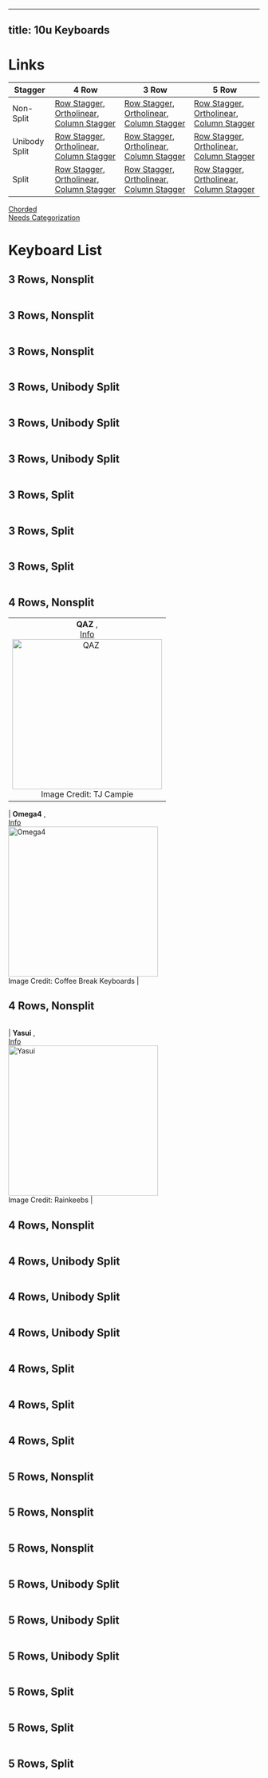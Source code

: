 
---
title: 10u Keyboards
---

# Links


| Stagger | 4 Row | 3 Row | 5 Row |  
| --- | --- | --- | --- |
| Non-Split | [Row Stagger](#4nr), [Ortholinear](#4no), [Column Stagger](#3nc) | [Row Stagger](#3nr), [Ortholinear](#3no), [Column Stagger](#4nc) | [Row Stagger](#5nr), [Ortholinear](#5no), [Column Stagger](#5nc) |  
| Unibody Split | [Row Stagger](#4nr), [Ortholinear](#4no), [Column Stagger](#4nc) | [Row Stagger](#3nr), [Ortholinear](#3no), [Column Stagger](#3nc) | [Row Stagger](#5nr), [Ortholinear](#5no), [Column Stagger](#5nc) |  
| Split | [Row Stagger](#4nr), [Ortholinear](#4no), [Column Stagger](#4nc) | [Row Stagger](#3nr), [Ortholinear](#3no), [Column Stagger](#3nc) | [Row Stagger](#5nr), [Ortholinear](#5no), [Column Stagger](#5nc) |  
[Chorded](#chord)  
[Needs Categorization](#needs)  


# Keyboard List


## 3 Rows, Nonsplit <a name="3NR"></a>  
| |  
| :---: |  






## 3 Rows, Nonsplit <a name="3NO"></a>  
| |  
| :---: |  






## 3 Rows, Nonsplit <a name="3NC"></a>  
| |  
| :---: |  






## 3 Rows, Unibody Split <a name="3UR"></a>  
| |  
| :---: |  






## 3 Rows, Unibody Split <a name="3UO"></a>  
| |  
| :---: |  






## 3 Rows, Unibody Split <a name="3UC"></a>  
| |  
| :---: |  






## 3 Rows, Split <a name="3SR"></a>  
| |  
| :---: |  






## 3 Rows, Split <a name="3SO"></a>  
| |  
| :---: |  






## 3 Rows, Split <a name="3SC"></a>  
| |  
| :---: |  






## 4 Rows, Nonsplit <a name="4NR"></a>  
| |  
| :---: |  
| **QAZ** , <br> [Info](https://www.cbkbd.com/product/qaz-keyboard-kit) <br> <img src="https://external-content.duckduckgo.com/iu/?u=https%3A%2F%2Fassets.bigcartel.com%2Fproduct_images%2F274670099%2F2E129729-F539-4DE2-BA12-11686A638810.jpeg%3Fauto%3Dformat%26fit%3Dmax%26w%3D1120&f=1&nofb=1" alt="QAZ" width="300"/> <br> Image Credit: TJ Campie |  


| **Omega4** , <br> [Info](https://www.cbkbd.com/product/omega4-keyboard-kit) <br> <img src="https://assets.bigcartel.com/product_images/290706156/C5C90514-A803-4423-852D-80A918330170.jpeg" alt="Omega4" width="300"/> <br> Image Credit: Coffee Break Keyboards |  




## 4 Rows, Nonsplit <a name="4NO"></a>  
| |  
| :---: |  




| **Yasui** , <br> [Info](https://www.rainkeebs.mx/product/yasui-keyboard-kit) <br> <img src="https://assets.bigcartel.com/product_images/301231563/DSC_0419.JPG" alt="Yasui" width="300"/> <br> Image Credit: Rainkeebs |  


## 4 Rows, Nonsplit <a name="4NC"></a>  
| |  
| :---: |  






## 4 Rows, Unibody Split <a name="4UR"></a>  
| |  
| :---: |  






## 4 Rows, Unibody Split <a name="4UO"></a>  
| |  
| :---: |  






## 4 Rows, Unibody Split <a name="4UC"></a>  
| |  
| :---: |  






## 4 Rows, Split <a name="4SR"></a>  
| |  
| :---: |  






## 4 Rows, Split <a name="4SO"></a>  
| |  
| :---: |  






## 4 Rows, Split <a name="4SC"></a>  
| |  
| :---: |  






## 5 Rows, Nonsplit <a name="5NR"></a>  
| |  
| :---: |  






## 5 Rows, Nonsplit <a name="5NO"></a>  
| |  
| :---: |  






## 5 Rows, Nonsplit <a name="5NC"></a>  
| |  
| :---: |  






## 5 Rows, Unibody Split <a name="5UR"></a>  
| |  
| :---: |  






## 5 Rows, Unibody Split <a name="5UO"></a>  
| |  
| :---: |  






## 5 Rows, Unibody Split <a name="5UC"></a>  
| |  
| :---: |  






## 5 Rows, Split <a name="5SR"></a>  
| |  
| :---: |  






## 5 Rows, Split <a name="5SO"></a>  
| |  
| :---: |  






## 5 Rows, Split <a name="5SC"></a>  
| |  
| :---: |  







